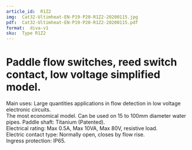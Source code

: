 ```yaml
---
article_id:  R1Z2
img:  Cat32-Ultimheat-EN-P19-P20-R1Z2-20200115.jpg
pdf:  Cat32-Ultimheat-EN-P19-P20-R1Z2-20200115.pdf
format:  diva-v1
sku:  Type R1Z2
---
```


# Paddle flow switches, reed switch contact, low voltage simplified model.

Main uses: Large quantities applications in flow detection in low voltage electronic circuits.  
The most economical model. Can be used on 15 to 100mm diameter water pipes.
Paddle shaft: Titanium (Patented).  
Electrical rating: Max 0.5A, Max 10VA, Max 80V, resistive load.  
Electric contact type: Normally open, closes by flow rise.  
Ingress protection: IP65.  
